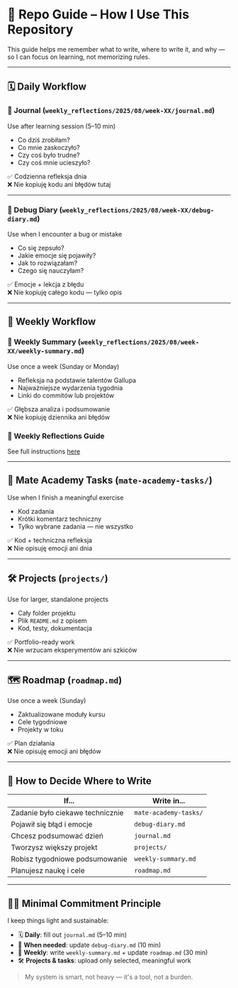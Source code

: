 # 📘 Repo Guide – How I Use This Repository

This guide helps me remember what to write, where to write it, and why — so I can focus on learning, not memorizing rules.

---

## 🗓️ Daily Workflow

### 📓 Journal (`weekly_reflections/2025/08/week-XX/journal.md`)
Use after learning session (5–10 min)

- Co dziś zrobiłam?
- Co mnie zaskoczyło?
- Czy coś było trudne?
- Czy coś mnie ucieszyło?

✅ Codzienna refleksja dnia  
❌ Nie kopiuję kodu ani błędów tutaj

---

### 🐞 Debug Diary (`weekly_reflections/2025/08/week-XX/debug-diary.md`)
Use when I encounter a bug or mistake

- Co się zepsuło?
- Jakie emocje się pojawiły?
- Jak to rozwiązałam?
- Czego się nauczyłam?

✅ Emocje + lekcja z błędu  
❌ Nie kopiuję całego kodu — tylko opis

---

## 📅 Weekly Workflow

### 🧠 Weekly Summary (`weekly_reflections/2025/08/week-XX/weekly-summary.md`)
Use once a week (Sunday or Monday)

- Refleksja na podstawie talentów Gallupa  
- Najważniejsze wydarzenia tygodnia  
- Linki do commitów lub projektów

✅ Głębsza analiza i podsumowanie  
❌ Nie kopiuję dziennika ani błędów

### 📘 Weekly Reflections Guide  
See full instructions [here](weekly_reflections/README.md)

---

## 🐍 Mate Academy Tasks (`mate-academy-tasks/`)
Use when I finish a meaningful exercise

- Kod zadania  
- Krótki komentarz techniczny  
- Tylko wybrane zadania — nie wszystko

✅ Kod + techniczna refleksja  
❌ Nie opisuję emocji ani dnia

---

## 🛠️ Projects (`projects/`)
Use for larger, standalone projects

- Cały folder projektu  
- Plik `README.md` z opisem  
- Kod, testy, dokumentacja

✅ Portfolio-ready work  
❌ Nie wrzucam eksperymentów ani szkiców

---

## 🗺️ Roadmap (`roadmap.md`)
Use once a week (Sunday)

- Zaktualizowane moduły kursu  
- Cele tygodniowe  
- Projekty w toku

✅ Plan działania  
❌ Nie opisuję emocji ani błędów

---

## 🔁 How to Decide Where to Write

| If...                                | Write in...                   |
|-------------------------------------|-------------------------------|
| Zadanie było ciekawe technicznie    | `mate-academy-tasks/`         |
| Pojawił się błąd i emocje           | `debug-diary.md`              |
| Chcesz podsumować dzień             | `journal.md`                  |
| Tworzysz większy projekt            | `projects/`                   |
| Robisz tygodniowe podsumowanie      | `weekly-summary.md`           |
| Planujesz naukę i cele              | `roadmap.md`                  |

---

## 🧘‍♀️ Minimal Commitment Principle

I keep things light and sustainable:

- 🗓️ **Daily**: fill out `journal.md` (5–10 min)  
- 🐞 **When needed**: update `debug-diary.md` (10 min)  
- 📅 **Weekly**: write `weekly-summary.md` + update `roadmap.md` (30 min)  
- 🛠️ **Projects & tasks**: upload only selected, meaningful work

> My system is smart, not heavy — it's a tool, not a burden.
